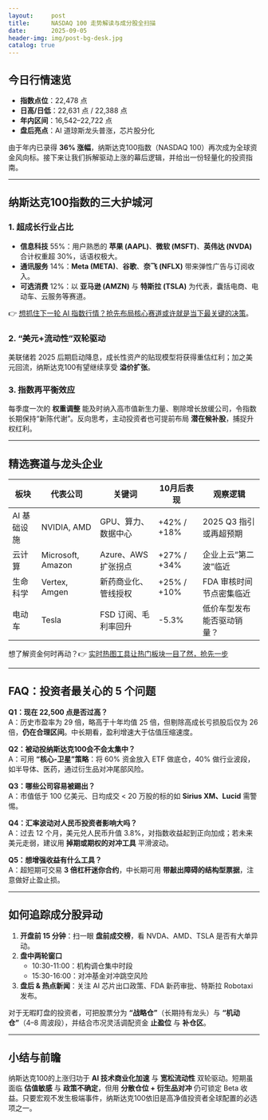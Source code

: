 ```yaml
---
layout:     post
title:      NASDAQ 100 走势解读与成分股全扫描
date:       2025-09-05
header-img: img/post-bg-desk.jpg
catalog: true
---
```


## 今日行情速览
- **指数点位**：22,478 点  
- **日高/日低**：22,631 点 / 22,388 点  
- **年内区间**：16,542–22,722 点  
- **盘后亮点**：AI 道琼斯龙头普涨，芯片股分化

由于年内已录得 **36% 涨幅**，纳斯达克100指数（NASDAQ 100）再次成为全球资金风向标。接下来让我们拆解驱动上涨的幕后逻辑，并给出一份轻量化的投资指南。

---

## 纳斯达克100指数的三大护城河

### 1. 超成长行业占比
  - **信息科技** 55%：用户熟悉的 **苹果 (AAPL)**、**微软 (MSFT)**、**英伟达 (NVDA)** 合计权重超 30%，话语权极大。  
  - **通讯服务** 14%：**Meta (META)**、**谷歌**、**奈飞 (NFLX)** 带来弹性广告与订阅收入。  
  - **可选消费** 12%：以 **亚马逊 (AMZN)** 与 **特斯拉 (TSLA)** 为代表，囊括电商、电动车、云服务等赛道。  

👉 [想抓住下一轮 AI 指数行情？抢先布局核心赛道或许就是当下最关键的决策](https://okxdog.com/)。

### 2. “美元+流动性”双轮驱动
  美联储若 2025 后期启动降息，成长性资产的贴现模型将获得重估红利；加之美元回流，纳斯达克100有望继续享受 **溢价扩张**。

### 3. 指数再平衡效应
  每季度一次的 **权重调整** 能及时纳入高市值新生力量、剔除增长放缓公司，令指数长期保持“新陈代谢”。反向思考，主动投资者也可提前布局 **潜在候补股**，捕捉升权红利。

---

## 精选赛道与龙头企业

| 板块       | 代表公司         | 关键词                | 10月后表现 | 观察逻辑                     |
|------------|------------------|-----------------------|------------|------------------------------|
| AI 基础设施 | NVIDIA, AMD      | GPU、算力、数据中心    | +42% / +18% | 2025 Q3 指引或再超预期        |
| 云计算     | Microsoft, Amazon| Azure、AWS 扩张拐点     | +27% / +34% | 企业上云“第二波”临近         |
| 生命科学   | Vertex, Amgen    | 新药商业化、管线授权    | +25% / +10% | FDA 审核时间节点密集临近       |
| 电动车     | Tesla            | FSD 订阅、毛利率回升   | -5.3%      | 低价车型发布能否驱动销量？     |

想了解资金何时再动？👉 [实时热图工具让热门板块一目了然，抢先一步](https://okxdog.com/)

---

## FAQ：投资者最关心的 5 个问题

**Q1：现在 22,500 点是否过高？**  
A：历史市盈率为 29 倍，略高于十年均值 25 倍，但剔除高成长亏损股后仅为 26 倍，**仍在合理区间**。中长期看，盈利增速大于估值压缩速度。

**Q2：被动投纳斯达克100会不会太集中？**  
A：可用 **“核心-卫星”策略**：将 60% 资金放入 ETF 做底仓，40% 做行业波段，如半导体、医药，通过衍生品对冲尾部风险。

**Q3：哪些公司容易被踢出？**  
A：市值低于 100 亿美元、日均成交 < 20 万股的标的如 **Sirius XM、Lucid** 需警惕。

**Q4：汇率波动对人民币投资者影响大吗？**  
A：过去 12 个月，美元兑人民币升值 3.8%，对指数收益起到正向加成；若未来美元走弱，建议用 **掉期或期权的对冲工具** 平滑波动。

**Q5：想增强收益有什么工具？**  
A：超短期可交易 **3 倍杠杆迷你合约**，中长期可用 **带敲出障碍的结构型票据**，注意做好止盈止损。

---

## 如何追踪成分股异动

1. **开盘前 15 分钟**：扫一眼 **盘前成交榜**，看 NVDA、AMD、TSLA 是否有大单异动。  
2. **盘中两轮窗口**  
   - 10:30-11:00：机构调仓集中时段  
   - 15:30-16:00：对冲基金对冲跳空风险  
3. **盘后 & 热点新闻**：关注 AI 芯片出口政策、FDA 新药审批、特斯拉 Robotaxi 发布。

对于无暇盯盘的投资者，可把股票分为 **“战略仓”**（长期持有龙头）与 **“机动仓”**（4–8 周波段），并结合市况灵活调配资金 **止盈位** 与 **补仓区**。

---

## 小结与前瞻

纳斯达克100的上涨归功于 **AI 技术商业化加速** 与 **宽松流动性** 双轮驱动。短期虽面临 **估值敏感** 与 **政策不确定**，但用 **分散仓位 + 衍生品对冲** 仍可锁定 Beta 收益。只要宏观不发生极端事件，纳斯达克100依旧是高净值投资者全球配置的必选项之一。